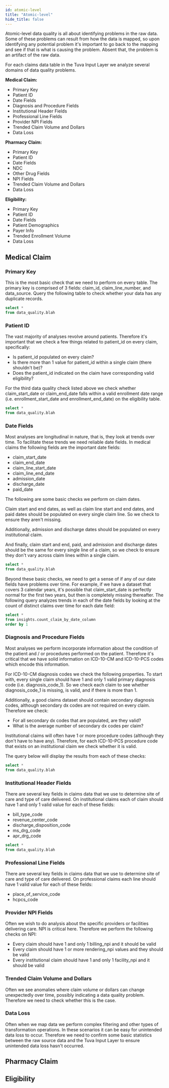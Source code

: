 ```yaml
---
id: atomic-level
title: "Atomic-level"
hide_title: false
---
```


Atomic-level data quality is all about identifying problems in the raw data.  Some of these problems can result from how the data is mapped, so upon identifying any potential problem it's important to go back to the mapping and see if that is what is causing the problem.  Absent that, the problem is an artifact of the raw data.

For each claims data table in the Tuva Input Layer we analyze several domains of data quality problems.

**Medical Claim:**
- Primary Key
- Patient ID
- Date Fields
- Diagnosis and Procedure Fields
- Institutional Header Fields
- Professional Line Fields
- Provider NPI Fields
- Trended Claim Volume and Dollars
- Data Loss

**Pharmacy Claim:**
- Primary Key
- Patient ID
- Date Fields
- NDC
- Other Drug Fields
- NPI Fields
- Trended Claim Volume and Dollars
- Data Loss

**Eligibility:**
- Primary Key
- Patient ID
- Date Fields
- Patient Demographics
- Payer Info
- Trended Enrollment Volume
- Data Loss

## Medical Claim

### Primary Key

This is the most basic check that we need to perform on every table.  The primary key is comprised of 3 fields: claim_id, claim_line_number, and data_source.  Query the following table to check whether your data has any duplicate records.

```sql
select *
from data_quality.blah
```

### Patient ID

The vast majority of analyses revolve around patients.  Therefore it's important that we check a few things related to patient_id on every claim, specifically:

- Is patient_id populated on every claim?
- Is there more than 1 value for patient_id within a single claim (there shouldn't be)?
- Does the patient_id indicated on the claim have corresponding valid eligibility?

For the third data quality check listed above we check whether claim_start_date or claim_end_date falls within a valid enrollment date range (i.e. enrollment_start_date and enrollment_end_date) on the eligibility table.

```sql
select *
from data_quality.blah
```

### Date Fields

Most analyses are longitudinal in nature, that is, they look at trends over time.  To facilitate these trends we need reliable date fields.  In medical claims the following fields are the important date fields:

- claim_start_date
- claim_end_date
- claim_line_start_date
- claim_line_end_date
- admission_date
- discharge_date
- paid_date

The following are some basic checks we perform on claim dates.

Claim start and end dates, as well as claim line start and end dates, and paid dates should be populated on every single claim line.  So we check to ensure they aren't missing.

Additionally, admission and discharge dates should be populated on every institutional claim.

And finally, claim start and end, paid, and admission and discharge dates should be the same for every single line of a claim, so we check to ensure they don't vary across claim lines within a single claim.

```sql
select *
from data_quality.blah
```

Beyond these basic checks, we need to get a sense of if any of our date fields have problems over time.  For example, if we have a dataset that covers 3 calendar years, it's possible that claim_start_date is perfectly normal for the first two years, but then is completely missing thereafter.  The following query analyzes trends in each of the date fields by looking at the count of distinct claims over time for each date field:

```sql
select *
from insights.count_claim_by_date_column
order by 1
```

### Diagnosis and Procedure Fields

Most analyses we perform incorporate information about the condition of the patient and / or procedures performed on the patient.  Therefore it's critical that we have solid information on ICD-10-CM and ICD-10-PCS codes which encode this information.

For ICD-10-CM diagnosis codes we check the following properties.  To start with, every single claim should have 1 and only 1 valid primary diagnosis code (i.e. diagnosis_code_1).  So we check each claim to see whether diagnosis_code_1 is missing, is valid, and if there is more than 1.

Additionally, a good claims dataset should contain secondary diagnosis codes, although secondary dx codes are not required on every claim.  Therefore we check:
- For all secondary dx codes that are populated, are they valid?
- What is the average number of secondary dx codes per claim?

Institutional claims will often have 1 or more procedure codes (although they don't have to have any).  Therefore, for each ICD-10-PCS procedure code that exists on an institutional claim we check whether it is valid.  

The query below will display the results from each of these checks:

```sql
select *
from data_quality.blah
```

### Institutional Header Fields

There are several key fields in claims data that we use to determine site of care and type of care delivered.  On institutional claims each of claim should have 1 and only 1 valid value for each of these fields:

- bill_type_code
- revenue_center_code
- discharge_disposition_code
- ms_drg_code
- apr_drg_code

```sql
select *
from data_quality.blah
```

### Professional Line Fields

There are several key fields in claims data that we use to determine site of care and type of care delivered.  On professional claims each line should have 1 valid value for each of these fields:

- place_of_service_code
- hcpcs_code

### Provider NPI Fields

Often we wish to do analysis about the specific providers or facilities delivering care.  NPI is critical here.  Therefore we perform the following checks on NPI:

- Every claim should have 1 and only 1 billing_npi and it should be valid
- Every claim should have 1 or more rendering_npi values and they should be valid
- Every institutional claim should have 1 and only 1 facility_npi and it should be valid

### Trended Claim Volume and Dollars

Often we see anomalies where claim volume or dollars can change unexpectedly over time, possibly indicating a data quality problem.  Therefore we need to check whether this is the case.

### Data Loss

Often when we map data we perform complex filtering and other types of transformation operations.  In these scenarios it can be easy for unintended data loss to occur.  Therefore we need to confirm some basic statistics between the raw source data and the Tuva Input Layer to ensure unintended data loss hasn't occurred.

## Pharmacy Claim

## Eligibility
